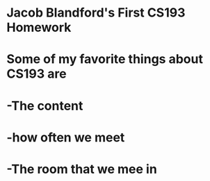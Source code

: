 # Jacob Blandford's First CS193 Homework
# Some of my favorite things about CS193 are
# -The content
# -how often we meet
# -The room that we mee in
